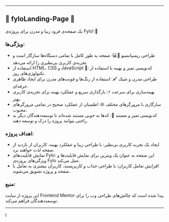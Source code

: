 

---

## 🌟 fyloLanding-Page 🌟

یک صفحه‌ی فرود زیبا و مدرن برای پروژه‌ی Fylo! 🚀

### ویژگی‌ها:
- طراحی ریسپانسیو 📱💻: صفحه به طور کامل با تمامی دستگاه‌ها سازگار است و تجربه‌ی کاربری بی‌نظیری را ارائه می‌دهد.
- استفاده از HTML، CSS و JavaScript 🎨: کدنویسی تمیز و بهینه با استفاده از تکنولوژی‌های روز.
- طراحی مدرن و شیک 🖌️: استفاده از رنگ‌ها و فونت‌های مدرن برای ایجاد ظاهری حرفه‌ای.
- بهینه‌سازی برای سرعت ⚡: بارگذاری سریع و عملکرد بهینه برای تجربه‌ی کاربری بهتر.
- سازگاری با مرورگرهای مختلف 🌐: اطمینان از عملکرد صحیح در تمامی مرورگرهای محبوب.
- کدنویسی تمیز و مستند 📄: کدها به خوبی مستند شده‌اند تا توسعه‌دهندگان دیگر به راحتی بتوانند پروژه را درک و توسعه دهند.

### اهداف پروژه:
- ایجاد یک تجربه کاربری بی‌نظیر: با طراحی زیبا و عملکرد بهینه، کاربران از بازدید از صفحه لذت خواهند برد.
- نمایش قابلیت‌های Fylo: این صفحه به عنوان یک ویترین برای نمایش قابلیت‌ها و ویژگی‌های پروژه‌ی Fylo عمل می‌کند.
- افزایش تعامل کاربران: با طراحی جذاب و کاربرپسند، کاربران بیشتری به تعامل با صفحه و پروژه تشویق می‌شوند.

### منبع:
این پروژه از سایت Frontend Mentor پیدا شده است که چالش‌های طراحی وب را برای توسعه‌دهندگان فراهم می‌کند.

---

ا
 
